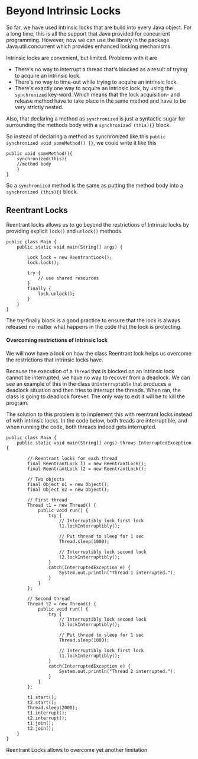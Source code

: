 # Beyond Intrinsic Locks

So far, we have used intrinsic locks that are build into every Java object. For a long time, this is all the support 
that Java provided for concurrent programming. However, now we can use the library in the package Java.util.concurrent 
which provides enhanced locking mechanisms.

Intrinsic locks are convenient, but limited. Problems with it are 
- There's no way to interrupt a thread that's blocked as a result of trying to acquire an intrinsic lock. 
- There's no way to time-out while trying to acquire an intrinsic lock. 
- There's exactly one way to acquire an intrinsic lock, by using the `synchronized` key-word. Which means that the lock 
acquisition- and release method have to take place in the same method and have to be very strictly nested. 

Also, that declaring a method as `synchronized` is just a syntactic sugar for surrounding the methods body with a 
`synchronized (this){}` block. 

So instead of declaring a method as synchronized like this `public synchronized void someMethod() {}`, we could write 
it like this
```
public void someMethod(){
    synchronized(this){
    //method body
    }
}
```
So a `synchronized` method is the same as putting the method body into a `synchronized (this){}` block. 

## Reentrant Locks
Reentrant locks allows us to go beyond the restrictions of Intrinsic locks by providing explicit `lock()` and `unlock()` 
methods. 

```
public class Main {
    public static void main(String[] args) {

        Lock lock = new ReentrantLock();
        lock.lock();
    
        try {
            // use shared resources
        }
        finally {
            lock.unlock();
        }
    }
}
```
The try-finally block is a good practice to ensure that the lock is always released no matter what happens in the code 
that the lock is protecting.

#### Overcoming restrictions of Intrinsic lock
We will now have a look on how the class Reentrant lock helps us overcome the restrictions that intrinsic locks have. 

Because the execution of a `Thread` that is blocked on an intrinsic lock cannot be interrupted, we have no way to recover 
from a deadlock. We can see an example of this in the class `Uninterruptable` that produces a deadlock situation and then tries to interrupt
the threads. When ran, the class is going to deadlock forever. The only way to exit it will be to kill the program. 

The solution to this problem is to implement this with reentrant locks instead of with intrinsic locks. 
In the code below, both treads are interruptible, and when running the code, both threads indeed gets interrupted. 
```
public class Main {
    public static void main(String[] args) throws InterruptedException {

        // Reentrant locks for each thread
        final ReentrantLock l1 = new ReentrantLock();
        final ReentrantLock l2 = new ReentrantLock();

        // Two objects
        final Object o1 = new Object();
        final Object o2 = new Object();

        // First thread
        Thread t1 = new Thread() {
            public void run() {
                try {
                    // Interruptibly lock first lock
                    l1.lockInterruptibly();

                    // Put thread to sleep for 1 sec
                    Thread.sleep(1000);

                    // Interruptibly lock second lock
                    l2.lockInterruptibly();
                }
                catch(InterruptedException e) {
                    System.out.println("Thread 1 interrupted.");
                }
            }
        };

        // Second thread
        Thread t2 = new Thread() {
            public void run() {
                try {
                    // Interruptibly lock second lock
                    l2.lockInterruptibly();

                    // Put thread to sleep for 1 sec
                    Thread.sleep(1000);

                    // Interruptibly lock first lock
                    l1.lockInterruptibly();
                }
                catch(InterruptedException e) {
                    System.out.println("Thread 2 interrupted.");
                }
            }
        };

        t1.start();
        t2.start();
        Thread.sleep(2000);
        t1.interrupt();
        t2.interrupt();
        t1.join();
        t2.join();
    }
}
```
Reentrant Locks allows to overcome yet another limitation 